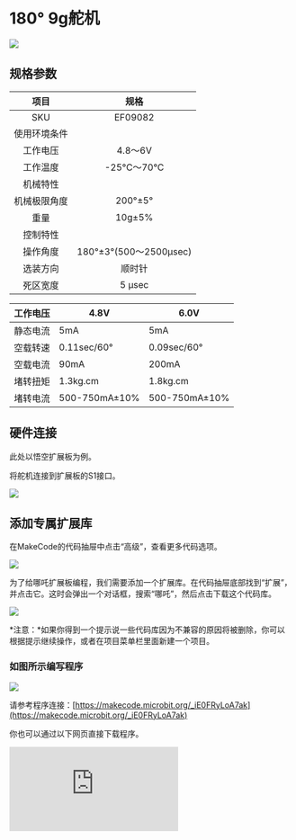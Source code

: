 # 180° 9g舵机

![](https://wiki-media-ef.oss-cn-hongkong.aliyuncs.com/docs/microbit/sensor/octopus-sensors/sensor/images/ef09082-1.png)

## 规格参数

| 项目 | 规格 |
| :-: | :-: |
| SKU | EF09082 |
| 使用环境条件 |  |
| 工作电压 | 4.8～6V |
| 工作温度 | -25°C～70°C |
| 机械特性 |  |
| 机械极限角度 | 200°±5°  |
| 重量 | 10g±5% |
| 控制特性 |  |
| 操作角度 | 180°±3°(500～2500μsec) |
| 选装方向         | 顺时针 |
| 死区宽度  | 5 μsec |

| 工作电压               | 4.8V           | 6.0V           |
|-------------------|----------------|----------------|
| 静态电流   | 5mA            | 5mA            |
| 空载转速   | 0.11sec/60°   | 0.09sec/60°   |
| 空载电流  | 90mA           | 200mA          |
| 堵转扭矩  | 1.3kg.cm      | 1.8kg.cm      |
| 堵转电流   | 500-750mA±10%  | 500-750mA±10%       |

## 硬件连接

此处以悟空扩展板为例。

将舵机连接到扩展板的S1接口。

![](https://wiki-media-ef.oss-cn-hongkong.aliyuncs.com/docs/microbit/sensor/octopus-sensors/sensor/images/ef09082-2.png)


## 添加专属扩展库

在MakeCode的代码抽屉中点击“高级”，查看更多代码选项。

![](https://wiki-media-ef.oss-cn-hongkong.aliyuncs.com/docs/microbit/sensor/octopus-sensors/sensor/images/ef09081-3.png)

为了给哪吒扩展板编程，我们需要添加一个扩展库。在代码抽屉底部找到“扩展”，并点击它。这时会弹出一个对话框，搜索“哪吒”，然后点击下载这个代码库。

![](https://wiki-media-ef.oss-cn-hongkong.aliyuncs.com/docs/microbit/sensor/octopus-sensors/sensor/images/ef09081-4.png)

*注意：*如果你得到一个提示说一些代码库因为不兼容的原因将被删除，你可以根据提示继续操作，或者在项目菜单栏里面新建一个项目。

### 如图所示编写程序

![](https://wiki-media-ef.oss-cn-hongkong.aliyuncs.com/docs/microbit/interesting-case/classroom-science-pack/cases-libraries/images/classroom-science-pack-case-05-11.png)


请参考程序连接：[https://makecode.microbit.org/_iE0FRyLoA7ak](https://makecode.microbit.org/_iE0FRyLoA7ak)

你也可以通过以下网页直接下载程序。

<div
    style={{
        position: 'relative',
        paddingBottom: '60%',
        overflow: 'hidden',
    }}
>
    <iframe
        src="https://makecode.microbit.org/_iE0FRyLoA7ak"
        frameborder="0"
        sandbox="allow-popups allow-forms allow-scripts allow-same-origin"
        style={{
            position: 'absolute',
            width: '100%',
            height: '100%',
        }}
    />
</div>
</div>

### 结果

按键A按下时舵机转动到0°，当按键B按下时舵机转动到180°。

### 舵机注意事项

<b>当使用舵机时，应先调整舵机角度，并根据案例需求调整舵机角度进行验证，验证完成后再安装相应的结构件，防止出现堵转的情况而导致舵机烧毁。</b>
<br />
<b>注意：当使用舵机时，应该注意舵机是否有堵转，如果舵机堵转，可能有烧毁的风险。</b>
<br />
<b>注意：当使用舵机时，应注意舵机转动的动作后续是否需要添加延时，舵机转动需要时间执行，如果在舵机执行指令的过程中，出现新的舵机指令，会覆盖前一条舵机转动的指令，导致舵机转动不到位的情况。</b>
